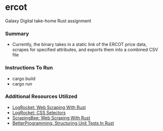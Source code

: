 # ercot
Galaxy Digital take-home Rust assignment

### Summary
- Currently, the binary takes in a static link of the ERCOT price data, scrapes for specified attributes, and exports them into a combined CSV file

### Instructions To Run
- cargo build
- cargo run

### Additional Resources Utilized
- [LogRocket: Web Scraping With Rust](https://blog.logrocket.com/web-scraping-rust/)
- [LogRocket: CSS Selectors](https://blog.logrocket.com/level-up-your-css-selector-skills/)
- [ScrapingBee: Web Scraping With Rust](https://www.scrapingbee.com/blog/web-scraping-rust/)
- [BetterProgramming: Structuring Unit Tests In Rust](https://betterprogramming.pub/how-to-structure-unit-tests-in-rust-cc4945536a32)
